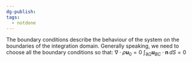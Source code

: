 ```yaml
---
dg-publish: 
tags:
  - notdone
---
```

The boundary conditions describe the behaviour of the system on the   
boundaries of the integration domain.
Generally speaking, we need to choose all the boundary conditions so that:
$\nabla \cdot \rho \mathbf{u}_{0}=0$
$\int_{\partial \Omega}\mathbf{u}_{BC}\cdot \mathbf{n} \, dS=0$

